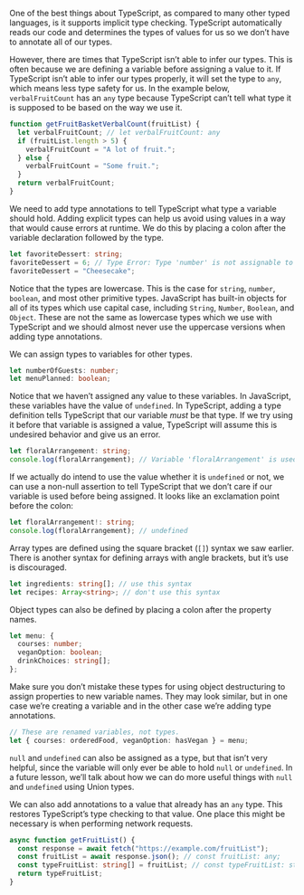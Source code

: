 One of the best things about TypeScript, as compared to many other typed languages, is it supports implicit type checking. TypeScript automatically reads our code and determines the types of values for us so we don’t have to annotate all of our types.

However, there are times that TypeScript isn’t able to infer our types. This is often because we are defining a variable before assigning a value to it. If TypeScript isn’t able to infer our types properly, it will set the type to `any`, which means less type safety for us. In the example below, `verbalFruitCount` has an `any` type because TypeScript can’t tell what type it is supposed to be based on the way we use it.

```ts
function getFruitBasketVerbalCount(fruitList) {
  let verbalFruitCount; // let verbalFruitCount: any
  if (fruitList.length > 5) {
    verbalFruitCount = "A lot of fruit.";
  } else {
    verbalFruitCount = "Some fruit.";
  }
  return verbalFruitCount;
}
```

We need to add type annotations to tell TypeScript what type a variable should hold. Adding explicit types can help us avoid using values in a way that would cause errors at runtime. We do this by placing a colon after the variable declaration followed by the type.

```ts
let favoriteDessert: string;
favoriteDessert = 6; // Type Error: Type 'number' is not assignable to type 'string'.
favoriteDessert = "Cheesecake";
```

Notice that the types are lowercase. This is the case for `string`, `number`, `boolean`, and most other primitive types. JavaScript has built-in objects for all of its types which use capital case, including `String`, `Number`, `Boolean`, and `Object`. These are not the same as lowercase types which we use with TypeScript and we should almost never use the uppercase versions when adding type annotations.

We can assign types to variables for other types.

```ts
let numberOfGuests: number;
let menuPlanned: boolean;
```

Notice that we haven’t assigned any value to these variables. In JavaScript, these variables have the value of `undefined`. In TypeScript, adding a type definition tells TypeScript that our variable *must* be that type. If we try using it before that variable is assigned a value, TypeScript will assume this is undesired behavior and give us an error.

```ts
let floralArrangement: string;
console.log(floralArrangement); // Variable 'floralArrangement' is used before being assigned.
```

If we actually do intend to use the value whether it is `undefined` or not, we can use a non-null assertion to tell TypeScript that we don’t care if our variable is used before being assigned. It looks like an exclamation point before the colon:

```ts
let floralArrangement!: string;
console.log(floralArrangement); // undefined
```

Array types are defined using the square bracket (`[]`) syntax we saw earlier. There is another syntax for defining arrays with angle brackets, but it’s use is discouraged.

```ts
let ingredients: string[]; // use this syntax
let recipes: Array<string>; // don't use this syntax
```

Object types can also be defined by placing a colon after the property names.

```ts
let menu: {
  courses: number;
  veganOption: boolean;
  drinkChoices: string[];
};
```

Make sure you don’t mistake these types for using object destructuring to assign properties to new variable names. They may look similar, but in one case we’re creating a variable and in the other case we’re adding type annotations.

```ts
// These are renamed variables, not types.
let { courses: orderedFood, veganOption: hasVegan } = menu;
```

`null` and `undefined` can also be assigned as a type, but that isn’t very helpful, since the variable will only ever be able to hold `null` or `undefined`. In a future lesson, we’ll talk about how we can do more useful things with `null` and `undefined` using Union types.

We can also add annotations to a value that already has an `any` type. This restores TypeScript’s type checking to that value. One place this might be necessary is when performing network requests.

```ts
async function getFruitList() {
  const response = await fetch("https://example.com/fruitList");
  const fruitList = await response.json(); // const fruitList: any;
  const typeFruitList: string[] = fruitList; // const typeFruitList: string[];
  return typeFruitList;
}
```